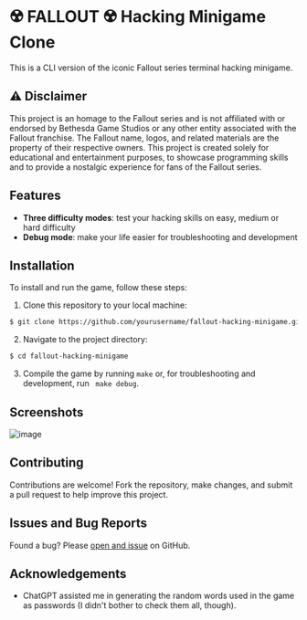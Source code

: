 
# ☢️ FALLOUT ☢️ Hacking Minigame Clone

This is a CLI version of the iconic Fallout series terminal hacking minigame.

## ⚠️ Disclaimer
This project is an homage to the Fallout series and is not affiliated with or endorsed by Bethesda Game Studios or any other entity associated with the Fallout franchise. The Fallout name, logos, and related materials are the property of their respective owners. This project is created solely for educational and entertainment purposes, to showcase programming skills and to provide a nostalgic experience for fans of the Fallout series.

## Features

- **Three difficulty modes**: test your hacking skills on easy, medium or hard difficulty
- **Debug mode**: make your life easier for troubleshooting and development

## Installation

To install and run the game, follow these steps:

1. Clone this repository to your local machine:
```bash
$ git clone https://github.com/yourusername/fallout-hacking-minigame.git
```

2. Navigate to the project directory:
```bash
$ cd fallout-hacking-minigame
```

3. Compile the game by running ```make``` or, for troubleshooting and development, run ``` make debug```.
## Screenshots

![image](https://github.com/gabrielhamdan/2600-bitmapy/assets/74621925/fb14a393-dbd0-4825-a509-47e1fa82f894)


## Contributing
Contributions are welcome! Fork the repository, make changes, and submit a pull request to help improve this project.

## Issues and Bug Reports
Found a bug? Please [open and issue](https://github.com/gabrielhamdan/fo-hacking-minigame-clone/issues) on GitHub.

## Acknowledgements

 - ChatGPT assisted me in generating the random words used in the game as passwords (I didn't bother to check them all, though).
